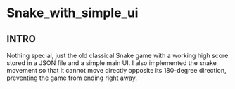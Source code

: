 # Snake_with_simple_ui

## INTRO
Nothing special, just the old classical Snake game with a working high score stored in a JSON file and a simple main UI. I also implemented the snake movement so that it cannot move directly opposite its 180-degree direction, preventing the game from ending right away.
